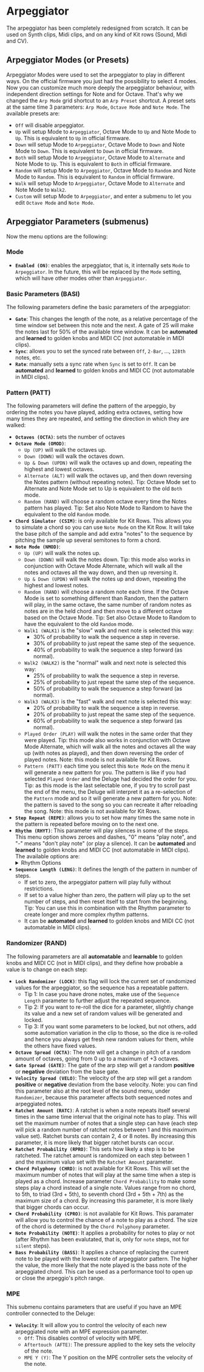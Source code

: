 # Arpeggiator

The arpeggiator has been completely redesigned from scratch. It can be used on Synth clips, Midi clips, and on any kind of
Kit rows (Sound, Midi and CV).

## Arpeggiator Modes (or Presets)

Arpeggiator Modes were used to set the arpeggiator to play in different ways. On the official firmware you just had the
possibility to select 4 modes. Now you can customize much more deeply the arpeggiator behaviour, with independent direction
settings for Note and for Octave. That's why we changed the `Arp Mode` grid shortcut to an `Arp Preset` shortcut.
A preset sets at the same time 3 parameters: `Arp Mode`, `Octave Mode` and `Note Mode`. The available presets are:
  - `Off` will disable arpeggiator.
  - `Up` will setup Mode to `Arpeggiator`, Octave Mode to `Up` and Note Mode to `Up`. This is equivalent to `Up` in official firmware.
  - `Down` will setup Mode to `Arpeggiator`, Octave Mode to `Down` and Note Mode to `Down`. This is equivalent to `Down` in official firmware.
  - `Both` will setup Mode to `Arpeggiator`, Octave Mode to `Alternate` and Note Mode to `Up`. This is equivalent to `Both` in official firmware.
  - `Random` will setup Mode to `Arpeggiator`, Octave Mode to `Random` and Note Mode to `Random`. This is equivalent to `Random` in official firmware.
  - `Walk` will setup Mode to `Arpeggiator`, Octave Mode to `Alternate` and Note Mode to `Walk2`.
  - `Custom` will setup Mode to `Arpeggiator`, and enter a submenu to let you edit `Octave Mode` and `Note Mode`.

## Arpeggiator Parameters (submenus)

Now the menu options are the following:

### Mode
- **`Enabled (ON)`**: enables the arpeggiator, that is, it internally sets `Mode` to `Arpeggiator`. In the future, this will
  be replaced by the `Mode` setting, which will have other modes other than `Arpeggiator`.

### Basic Parameters (BASI)
The following parameters define the basic parameters of the arpeggiator:
- **`Gate`**: This changes the length of the note, as a relative percentage of the time window set between this note and the next.
  A gate of 25 will make the notes last for 50% of the available time window. It can be **automated** and **learned** to
  golden knobs and MIDI CC (not automatable in MIDI clips).
- **`Sync`**: allows you to set the synced rate between `Off`, `2-Bar`, ..., `128th` notes, etc.
- **`Rate`**: manually sets a sync rate when `Sync` is set to `Off`. It can be **automated** and **learned** to
  golden knobs and MIDI CC (not automatable in MIDI clips).

### Pattern (PATT)
The following parameters will define the pattern of the arpeggio, by ordering the notes you have played, adding extra octaves,
setting how many times they are repeated, and setting the direction in which they are walked:
- **`Octaves (OCTA)`**: sets the number of octaves
- **`Octave Mode (OMOD)`**:
    - `Up (UP)` will walk the octaves up.
    - `Down (DOWN)` will walk the octaves down.
    - `Up & Down (UPDN)` will walk the octaves up and down, repeating the highest and lowest octaves.
    - `Alternate (ALT)`  will walk the octaves up, and then down reversing the Notes pattern (without
      repeating notes). Tip: Octave Mode set to Alternate and Note Mode set to Up is equivalent to
      the old `Both` mode.
    - `Random (RAND)` will choose a random octave every time the Notes pattern has played.
      Tip: Set also Note Mode to Random to have the equivalent to the old `Random` mode.
- **`Chord Simulator (CSIM)`**: is only available for Kit Rows. This allows you to simulate a chord so you
  can use `Note Mode` on the Kit Row. It will take the base pitch of the sample and add extra "notes" to
  the sequence by pitching the sample up several semitones to form a chord.
- **`Note Mode (NMOD)`**:
    - `Up (UP)` will walk the notes up.
    - `Down (DOWN)` will walk the notes down. Tip: this mode also works in conjunction with Octave Mode
      Alternate, which will walk all the notes and octaves all the way down, and then up reversing it.
    - `Up & Down (UPDN)` will walk the notes up and down, repeating the highest and lowest notes.
    - `Random (RAND)` will choose a random note each time. If the Octave Mode is set to something
      different than Random, then the pattern will play, in the same octave, the same number of random
      notes as notes are in the held chord and then move to a different octave based on the Octave Mode.
      Tip: Set also Octave Mode to Random to have the equivalent to the old `Random` mode.
    - `Walk1 (WALK1)` is the "slow" walk and next note is selected this way:
        - 30% of probability to walk the sequence a step in reverse.
        - 30% of probability to just repeat the same step of the sequence.
        - 40% of probability to walk the sequence a step forward (as normal).
    - `Walk2 (WALK2)` is the "normal" walk and next note is selected this way:
        - 25% of probability to walk the sequence a step in reverse.
        - 25% of probability to just repeat the same step of the sequence.
        - 50% of probability to walk the sequence a step forward (as normal).
    - `Walk3 (WALK3)` is the "fast" walk and next note is selected this way:
        - 20% of probability to walk the sequence a step in reverse.
        - 20% of probability to just repeat the same step of the sequence.
        - 60% of probability to walk the sequence a step forward (as normal).
    - `Played Order (PLAY)` will walk the notes in the same order that they were played. Tip: this mode
      also works in conjunction with Octave Mode Alternate, which will walk all the notes and octaves
      all the way up (with notes as played), and then down reversing the order of played notes.
      Note: this mode is not available for Kit Rows.
    - `Pattern (PATT)` each time you select this `Note Mode` on the menu it will generate a new pattern for you.
      The pattern is like if you had selected `Played Order` and the Deluge had decided the order for you.
      Tip: as this mode is the last selectable one, if you try to scroll past the end of the menu, the Deluge
      will interpret it as a re-selection of the `Pattern` mode and so it will generate a new pattern for you.
      Note: the pattern is saved to the song so you can recreate it after reloading the song.
      Note: this mode is not available for Kit Rows.
- **`Step Repeat (REPE)`**: allows you to set how many times the same note in the pattern is repeated
  before moving on to the next one.
- **`Rhythm (RHYT)`**: This parameter will play silences in some of the steps. This menu option shows zeroes and dashes,
  "0" means "play note", and "-" means "don't play note" (or play a silence). It can be **automated** and **learned** to
  golden knobs and MIDI CC (not automatable in MIDI clips). The available options are:
  <details>
  <summary>Rhythm Options</summary>
    <ul>
      <li> 0: None (play all notes)</li>
      <li> 1: 0--</li>
      <li> 2: 00-</li>
      <li> 3: 0-0</li>
      <li> 4: 0-00</li>
      <li> 5: 00--</li>
      <li> 6: 000-</li>
      <li> 7: 0--0</li>
      <li> 8: 00-0</li>
      <li> 9: 0----</li>
      <li>10: 0-000</li>
      <li>11: 00---</li>
      <li>12: 0000-</li>
      <li>13: 0---0</li>
      <li>14: 00-00</li>
      <li>15: 0-0--</li>
      <li>16: 000-0</li>
      <li>17: 0--0-</li>
      <li>18: 0--00</li>
      <li>19: 000--</li>
      <li>20: 00--0</li>
      <li>21: 0-00-</li>
      <li>22: 00-0-</li>
      <li>23: 0-0-0</li>
      <li>24: 0-----</li>
      <li>25: 0-0000</li>
      <li>26: 00----</li>
      <li>27: 00000-</li>
      <li>28: 0----0</li>
      <li>29: 00-000</li>
      <li>30: 0-0---</li>
      <li>31: 0000-0</li>
      <li>32: 0---0-</li>
      <li>33: 000-00</li>
      <li>34: 0--000</li>
      <li>35: 000---</li>
      <li>36: 0000--</li>
      <li>37: 0---00</li>
      <li>38: 00--00</li>
      <li>39: 0-00--</li>
      <li>40: 000--0</li>
      <li>41: 0--00-</li>
      <li>42: 0-0-00</li>
      <li>43: 00-0--</li>
      <li>44: 000-0-</li>
      <li>45: 0--0-0</li>
      <li>46: 0-000-</li>
      <li>47: 00---0</li>
      <li>48: 00--0-</li>
      <li>49: 0-0--0</li>
      <li>50: 00-0-0</li>
    </ul>
  </details>
- **`Sequence Length (LENG)`**: It defines the length of the pattern in number of steps.
  - If set to zero, the arpeggiator pattern will play fully without restrictions.
  - If set to a value higher than zero, the pattern will play up to the set number of steps, and then
    reset itself to start from the beginning. Tip: You can use this in combination with the Rhythm
    parameter to create longer and more complex rhythm patterns.
  - It can be **automated** and **learned** to golden knobs and MIDI CC (not automatable in MIDI clips).

### Randomizer (RAND)
The following parameters are all **automatable** and **learnable** to golden knobs and MIDI CC (not in MIDI clips), and they define how probable a value is to change on each step:
- **`Lock Randomizer (LOCK)`**: this flag will lock the current set of randomized values for the arpeggiator, so the sequence has a repeatable pattern.
  - Tip 1: In case you have drone notes, make use of the `Sequence Length` parameter to further adjust the repeated sequence.
  - Tip 2: If you want to re-roll the dice for a parameter, slightly change its value and a new set of random values will be
  generated and locked.
  - Tip 3: If you want some parameters to be locked, but not others, add some automation variation in the clip to those,
  so the dice is re-rolled and hence you always get fresh new random values for them, while the others have fixed values.
- **`Octave Spread (OCTA)`**: The note will get a change in pitch of a random amount of octaves, going from 0 up to a maximum of +3 octaves.
- **`Gate Spread (GATE)`**: The gate of the arp step will get a random **positive** or **negative** deviation from the base gate.
- **`Velocity Spread (VELO)`**: The velocity of the arp step will get a random **positive** or **negative** deviation from the base velocity.
  Note: you can find this parameter also at the root level of the sound menu, under `Randomizer`, because this parameter affects
  both sequenced notes and arpeggiated notes.
- **`Ratchet Amount (RATC)`**: A ratchet is when a note repeats itself several times in the same time interval
  that the original note has to play. This will set the maximum number of notes that a single step can have (each step will
  pick a random number of ratchet notes between 1 and this maximum value set). Ratchet bursts can contain 2, 4 or 8 notes.
  By increasing this parameter, it is more likely that bigger ratchet bursts can occur.
- **`Ratchet Probability (RPRO)`**: This sets how likely a step is to be ratcheted. The ratchet amount is randomized on each step
  between 1 and the maximum value set with the `Ratchet Amount` parameter.
- **`Chord Polyphony (CHRD)`**: is not available for Kit Rows. This will set the maximum number of notes that will play at the same time
  when a step is played as a chord. Increase parameter `Chord Probability` to make some steps play a chord instead
  of a single note. Values range from no chord, to 5th, to triad (3rd + 5th), to seventh chord (3rd + 5th + 7th) as the maximum size of
  a chord. By increasing this parameter, it is more likely that bigger chords can occur.
- **`Chord Probability (CPRO)`**: is not available for Kit Rows. This paramater will allow you to control the chance of a note to play
  as a chord. The size of the chord is determined by the `Chord Polyphony` parameter.
- **`Note Probability (NOTE)`**: It applies a probability for notes to play or not (after Rhythm has been evalutated,
  that is, only for `note` steps, not for `silent` steps).
- **`Bass Probability (BASS)`**: It applies a chance of replacing the current note to be played with the lowest note of arpeggiator
  pattern. The higher the value, the more likely that the note played is the bass note of the arpeggiated chord.
  This can be used as a performance tool to open up or close the arpeggio's pitch range.

### MPE
This submenu contains parameters that are useful if you have an MPE controller connected to the Deluge:
- **`Velocity`**: It will allow you to control the velocity of each new arpeggiated note with an MPE expression parameter.
  - `Off`: This disables control of velocity with MPE.
  - `Aftertouch (AFTE)`: The pressure applied to the key sets the velocity of the note.
  - `MPE Y (Y)`: The Y position on the MPE controller sets the velocity of the note.
